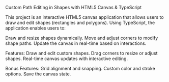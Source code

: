 Custom Path Editing in Shapes with HTML5 Canvas & TypeScript

This project is an interactive HTML5 canvas application that allows users to draw and edit shapes (rectangles and polygons). Using TypeScript, the application enables users to:

Draw and resize shapes dynamically.
Move and adjust corners to modify shape paths.
Update the canvas in real-time based on interactions.

Features:
Draw and edit custom shapes.
Drag corners to resize or adjust shapes.
Real-time canvas updates with interactive editing.

Bonus Features:
Grid alignment and snapping.
Custom color and stroke options.
Save the canvas state.
